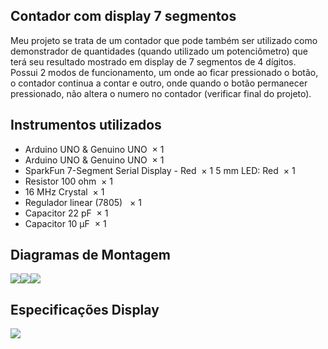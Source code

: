 <h2>Contador com display 7 segmentos</h2>

Meu projeto se trata de um contador que pode também ser utilizado como demonstrador de quantidades (quando utilizado um potenciômetro) que terá seu resultado mostrado em display de 7 segmentos de 4 dígitos. Possui 2 modos de funcionamento, um onde ao ficar pressionado o botão, o contador continua a contar e outro, onde quando o botão permanecer pressionado, não altera o numero no contador (verificar final do projeto).

<h2>Instrumentos utilizados</h2>

<ul style="list-style-type: disc;">
<li>Arduino UNO &amp; Genuino UNO&nbsp; &times; 1</li>
<li>Arduino UNO &amp; Genuino UNO&nbsp; &times; 1</li>
<li>SparkFun 7-Segment Serial Display - Red&nbsp; &times; 1 5 mm LED: Red&nbsp; &times; 1</li>
<li>Resistor 100 ohm&nbsp; &times; 1</li>
<li>16 MHz Crystal&nbsp; &times; 1</li>
<li>Regulador linear (7805) &nbsp; &times; 1</li>
<li>Capacitor 22 pF&nbsp; &times; 1</li>
<li>Capacitor 10 &micro;F&nbsp; &times; 1</li>
</ul>	

<h2>Diagramas de Montagem</h2>

<p><img src="https://hackster.imgix.net/uploads/attachments/933269/Untitled_Sketch_bb.jpg?auto=compress%2Cformat&amp;w=740&amp;h=555&amp;fit=max" /><img src="https://hackster.imgix.net/uploads/attachments/933270/Untitled_Sketch_bb1.jpg?auto=compress%2Cformat&amp;w=740&amp;h=555&amp;fit=max" /><img src="https://hackster.imgix.net/uploads/attachments/933275/Untitled_Sketch_bb3.jpg?auto=compress%2Cformat&amp;w=740&amp;h=555&amp;fit=max" /></p>

<h2>Especifica&ccedil;&otilde;es Display</h2>

<p><img src="https://hackster.imgix.net/uploads/attachments/933276/Capture.JPG?auto=compress%2Cformat&amp;w=740&amp;h=555&amp;fit=max" /></p>
